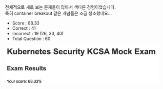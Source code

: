 전체적으로 새로 보는 문제들이 많아서 색다른 경험이었습니다. <br>
특히 container breakout 같은 개념들은 조금 생소했네요...

- Score : 68.33
- Correct : 41
- Incorrect : 19 (26, 33, 40)
- Total Question : 60

<img src="./mock-test-1.png" style="width: 600px;">

